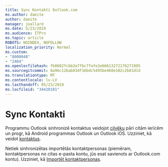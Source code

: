 ```yaml
---
title: Sync Kontakti Outlook.com
ms.author: daeite
author: daeite
manager: joallard
ms.date: 5/23/2019
ms.audience: ITPro
ms.topic: article
ROBOTS: NOINDEX, NOFOLLOW
localization_priority: Normal
ms.custom:
- "8000048"
- "2404"
ms.openlocfilehash: fb8602fcbb2e7fbc7fafe3e66613272176271995
ms.sourcegitcommit: 8a96c12bab83df16bdc5495be460e102c2b81d1d
ms.translationtype: MT
ms.contentlocale: lv-LV
ms.lasthandoff: 05/23/2019
ms.locfileid: "34420101"
---
```

# <a name="sync-contacts"></a>Sync Kontakti

Programmu Outlook sinhronizē kontaktus veidojot [cilvēku](https://outlook.live.com/people/) pāri citām ierīcēm un progr, kā Android programmas Outlook un Outlook iOS. Uzziniet, kā veidot [kontaktus](https://support.office.com/article/5b909158-036e-4820-92f7-2a27f57b9f01).

Netiek sinhronizētas importētās kontaktpersonas (piemēram, kontaktpersonas no citas e-pasta kontu, jūs esat savienots ar Outlook.com kontu). Uzziniet, kā [Importēt kontaktpersonas](https://support.office.com/article/285a3b55-8d93-4ac8-93df-43fffd13b2f1).